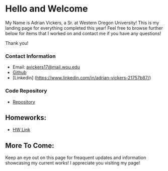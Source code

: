 # Hello and Welcome

My Name is Adrian Vickers, a Sr. at Western Oregon University!  This is my landing page for everything completed this year!  Feel free to browse further below for items that I worked on and contact me if you have any questions!

Thank you! 

### Contact Information
* Email: avickers17@mail.wou.edu
* [Github](https://github.com/avickers17)
* [Linkedin] (https://www.linkedin.com/in/adrian-vickers-21757b87/)

### Code Repository
* [Repository](https://github.com/avickers17/avickers17.github.io)

## Homeworks:   
* [HW Link](https://avickers17.github.io/cs460/)

## More To Come:
Keep an eye out on this page for freaquent updates and information showcasing my current works!  I appreciate you visiting my page!


